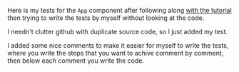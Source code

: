Here is my tests for the `App` component after following along [with the tutorial](https://www.digitalocean.com/community/tutorials/how-to-test-a-react-app-with-jest-and-react-testing-library) then trying to write the tests by myself without looking at the code.

I needn't clutter github with duplicate source code, so I just added my test.

I added some nice comments to make it easier for myself to write the tests, where you write the steps that you want to achive comment by comment, then below each comment you write the code.